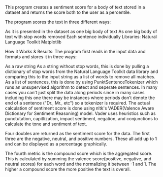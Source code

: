 This program creates a sentiment score for a body of text stored in a dataset and returns the score both to the user as a percentile.

The program scores the text in three different ways:

As it is presented in the dataset as one big body of text
As one big body of text with stop words removed
Each sentence individually
Libraries:
Natural Language Toolkit
Matplotlib

How it Works & Results:
The program first reads in the input data and formats and stores it in three ways:

As a raw string
As a string without stop words, this is done by pulling a dictionary of stop words from the Natural Language Toolkit data library and comparing this to the input string as a list of words to remove all matches.
As a list of sentences, this is done by using PunktSentenceTokenizer which runs an unsupervised algorithm to detect and seperate sentences. In many cases you can't just split the data along periods since in many cases including this one there may be instances where periods don't denote the end of a sentence ("Dr., Mr., etc") so a tokenizer is required.
The actual calculation of sentiment score is done using nltk's VADER(Valence Aware Dictionary for Sentiment Reasoning) model.
Vader uses heuristics such as punctutation, capitlization, impact sentiment, negation, and conjunctions to calculate the tone and sentiment of text.

Four doubles are returned as the sentiment score for the data. The first three are the negative, neutral, and positive numbers.
These all add up to 1 and can be displayed as a percentage graphically.

The fourth metric is the compound score which is the aggregated score. This is calculated by summing the valence score(positive, negative, and neutral scores) for each word and the normalizing it between -1 and 1. The higher a compound score the more positive the text is overall.
